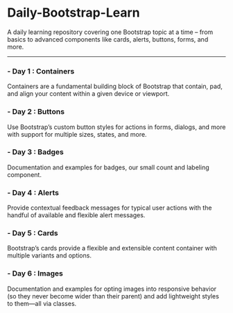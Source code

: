 # Daily-Bootstrap-Learn
A daily learning repository covering one Bootstrap topic at a time – from basics to advanced components like cards, alerts, buttons, forms, and more.

---

### - Day 1 : Containers 
Containers are a fundamental building block of Bootstrap that contain, pad, and align your content within a given device or viewport.


### - Day 2 : Buttons
Use Bootstrap’s custom button styles for actions in forms, dialogs, and more with support for multiple sizes, states, and more.


### - Day 3 : Badges
Documentation and examples for badges, our small count and labeling component.


### - Day 4 : Alerts
Provide contextual feedback messages for typical user actions with the handful of available and flexible alert messages.


### - Day 5 : Cards
Bootstrap’s cards provide a flexible and extensible content container with multiple variants and options.


### - Day 6 : Images
Documentation and examples for opting images into responsive behavior (so they never become wider than their parent) and add lightweight styles to them—all via classes.